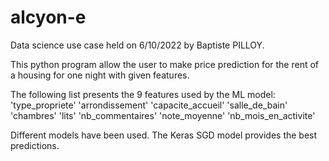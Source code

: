 # alcyon-e
Data science use case held on 6/10/2022 by Baptiste PILLOY.

This python program allow the user to make price prediction for the rent of a housing for one night with given features.

The following list presents the 9 features used by the ML model: 'type_propriete' 'arrondissement' 'capacite_accueil'
 'salle_de_bain' 'chambres' 'lits' 'nb_commentaires' 'note_moyenne' 'nb_mois_en_activite'

Different models have been used. The Keras SGD model provides the best predictions.
